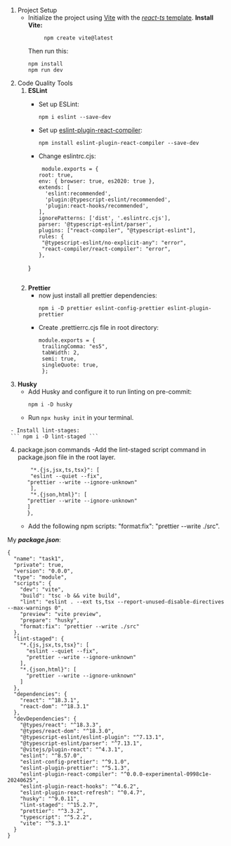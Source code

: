 1. Project Setup
   - Initialize the project using [Vite](https://vitejs.dev/guide/) with the [_react-ts_ template](https://vite.new/react-ts).
     __Install Vite:__
     ```
          npm create vite@latest
     ```
     Then run this:
     ```
     npm install
     npm run dev
     ```
2. Code Quality Tools
   1. __ESLint__
      - Set up ESLint:
        ```
        npm i eslint --save-dev
        ```
      - Set up [eslint-plugin-react-compiler](https://www.npmjs.com/package/eslint-plugin-react-compiler):
        ```
        npm install eslint-plugin-react-compiler --save-dev
        ```

      - Change eslintrc.cjs:
        ```
         module.exports = {
        root: true,
        env: { browser: true, es2020: true },
        extends: [
          'eslint:recommended',
          'plugin:@typescript-eslint/recommended',
          'plugin:react-hooks/recommended',
        ],
        ignorePatterns: ['dist', '.eslintrc.cjs'],
        parser: '@typescript-eslint/parser',
        plugins: ["react-compiler", "@typescript-eslint"],
        rules: {
         "@typescript-eslint/no-explicit-any": "error",
         "react-compiler/react-compiler": "error",
        },
      }
      ```
   2. __Prettier__
      - now just install all prettier dependencies:
        ```
        npm i -D prettier eslint-config-prettier eslint-plugin-prettier
        ```
      - Create .prettierrc.cjs file in root directory:
```
          module.exports = {
           trailingComma: "es5",
           tabWidth: 2,
           semi: true,
           singleQuote: true,
           };
```
   3. __Husky__
      - Add Husky and configure it to run linting on pre-commit:
        ```
        npm i -D husky
        ```
      - Run
        ``` npx husky init ``` in your terminal.

     - Install lint-stages:
     ``` npm i -D lint-staged ```
        
   4. package.json commands
      -Add the lint-staged script command in package.json file in the root layer.
      ``` "lint-staged": {
          "*.{js,jsx,ts,tsx}": [
          "eslint --quiet --fix",
         "prettier --write --ignore-unknown"
          ],
          "*.{json,html}": [
         "prettier --write --ignore-unknown"
         ]
         },
       ```
      - Add the following npm scripts:
          "format:fix": "prettier --write ./src".

My ___package.json___:
```
{
  "name": "task1",
  "private": true,
  "version": "0.0.0",
  "type": "module",
  "scripts": {
    "dev": "vite",
    "build": "tsc -b && vite build",
    "lint": "eslint . --ext ts,tsx --report-unused-disable-directives --max-warnings 0",
    "preview": "vite preview",
    "prepare": "husky",
    "format:fix": "prettier --write ./src"
  },
  "lint-staged": {
    "*.{js,jsx,ts,tsx}": [
      "eslint --quiet --fix",
      "prettier --write --ignore-unknown"
    ],
    "*.{json,html}": [
      "prettier --write --ignore-unknown"
    ]
  },
  "dependencies": {
    "react": "^18.3.1",
    "react-dom": "^18.3.1"
  },
  "devDependencies": {
    "@types/react": "^18.3.3",
    "@types/react-dom": "^18.3.0",
    "@typescript-eslint/eslint-plugin": "^7.13.1",
    "@typescript-eslint/parser": "^7.13.1",
    "@vitejs/plugin-react": "^4.3.1",
    "eslint": "^8.57.0",
    "eslint-config-prettier": "^9.1.0",
    "eslint-plugin-prettier": "^5.1.3",
    "eslint-plugin-react-compiler": "^0.0.0-experimental-0998c1e-20240625",
    "eslint-plugin-react-hooks": "^4.6.2",
    "eslint-plugin-react-refresh": "^0.4.7",
    "husky": "^9.0.11",
    "lint-staged": "^15.2.7",
    "prettier": "^3.3.2",
    "typescript": "^5.2.2",
    "vite": "^5.3.1"
  }
}
```
